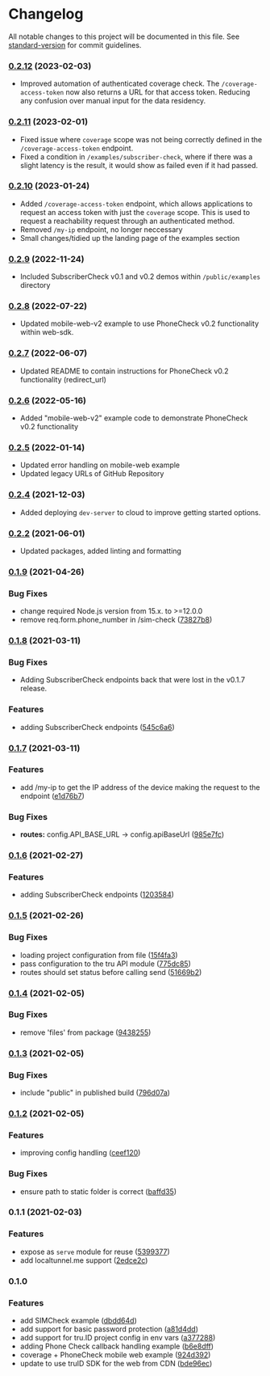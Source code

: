 # Changelog

All notable changes to this project will be documented in this file. See [standard-version](https://github.com/conventional-changelog/standard-version) for commit guidelines.

### [0.2.12](https://github.com/tru-ID/dev-server/compare/v0.2.11...v0.2.12) (2023-02-03)

- Improved automation of authenticated coverage check. The `/coverage-access-token` now also returns a URL for that access token. Reducing any confusion over manual input for the data residency.

### [0.2.11](https://github.com/tru-ID/dev-server/compare/v0.2.10...v0.2.11) (2023-02-01)

- Fixed issue where `coverage` scope was not being correctly defined in the `/coverage-access-token` endpoint.
- Fixed a condition in `/examples/subscriber-check`, where if there was a slight latency is the result, it would show as failed even if it had passed.

### [0.2.10](https://github.com/tru-ID/dev-server/compare/v0.2.9...v0.2.10) (2023-01-24)

- Added `/coverage-access-token` endpoint, which allows applications to request an access token with just the `coverage` scope. This is used to request a reachability request through an authenticated method.
- Removed `/my-ip` endpoint, no longer neccessary
- Small changes/tidied up the landing page of the examples section

### [0.2.9](https://github.com/tru-ID/dev-server/compare/v0.2.8...v0.2.9) (2022-11-24)

- Included SubscriberCheck v0.1 and v0.2 demos within `/public/examples` directory

### [0.2.8](https://github.com/tru-ID/dev-server/compare/v0.2.1...v0.2.8) (2022-07-22)

- Updated mobile-web-v2 example to use PhoneCheck v0.2 functionality within web-sdk.

### [0.2.7](https://github.com/tru-ID/dev-server/compare/v0.2.1...v0.2.7) (2022-06-07)

- Updated README to contain instructions for PhoneCheck v0.2 functionality (redirect_url)

### [0.2.6](https://github.com/tru-ID/dev-server/compare/v0.2.1...v0.2.6) (2022-05-16)

- Added "mobile-web-v2" example code to demonstrate PhoneCheck v0.2 functionality

### [0.2.5](https://github.com/tru-ID/dev-server/compare/v0.2.4...v0.2.5) (2022-01-14)

- Updated error handling on mobile-web example
- Updated legacy URLs of GitHub Repository

### [0.2.4](https://github.com/tru-ID/dev-server/compare/v0.2.3...v0.2.4) (2021-12-03)

- Added deploying `dev-server` to cloud to improve getting started options.

### [0.2.2](https://github.com/tru-ID/dev-server/compare/v0.2.1...v0.2.2) (2021-06-01)

- Updated packages, added linting and formatting

### [0.1.9](https://github.com/tru-ID/dev-server/compare/v0.1.8...v0.1.9) (2021-04-26)

### Bug Fixes

- change required Node.js version from 15.x. to >=12.0.0
- remove req.form.phone_number in /sim-check ([73827b8](https://github.com/tru-ID/dev-server/commit/73827b85721ad7c1650e8a1ac2191b56a24ee36a))

### [0.1.8](https://github.com/tru-ID/dev-server/compare/v0.1.7...v0.1.8) (2021-03-11)

### Bug Fixes

- Adding SubscriberCheck endpoints back that were lost in the v0.1.7 release.

### Features

- adding SubscriberCheck endpoints ([545c6a6](https://github.com/tru-ID/dev-server/commit/545c6a670e4c4147b7c34f06c2ddbe0cf34bff1d))

### [0.1.7](https://github.com/tru-ID/dev-server/compare/v0.1.6...v0.1.7) (2021-03-11)

### Features

- add /my-ip to get the IP address of the device making the request to the endpoint ([e1d76b7](https://github.com/tru-ID/dev-server/commit/e1d76b761a5da6028777cc534363d57a0fa90d01))

### Bug Fixes

- **routes:** config.API_BASE_URL -> config.apiBaseUrl ([985e7fc](https://github.com/tru-ID/dev-server/commit/985e7fccd5fb99aed7e6cf4dcea87f9859912ef1))

### [0.1.6](https://github.com/tru-ID/dev-server/compare/v0.1.5...v0.1.6) (2021-02-27)

### Features

- adding SubscriberCheck endpoints ([1203584](https://github.com/tru-ID/dev-server/commit/1203584f836f48f53e36755aefb84abe665705fb))

### [0.1.5](https://github.com/tru-ID/dev-server/compare/v0.1.4...v0.1.5) (2021-02-26)

### Bug Fixes

- loading project configuration from file ([15f4fa3](https://github.com/tru-ID/dev-server/commit/15f4fa3d6da37ebc012b1227e88d6df2a751c499))
- pass configuration to the tru API module ([775dc85](https://github.com/tru-ID/dev-server/commit/775dc85e4f750cf1f0297e884bc988db03a58212))
- routes should set status before calling send ([51669b2](https://github.com/tru-ID/dev-server/commit/51669b21dc5c1eba089852c2dcb23d25e5d1e314))

### [0.1.4](https://github.com/tru-ID/dev-server/compare/v0.1.3...v0.1.4) (2021-02-05)

### Bug Fixes

- remove 'files' from package ([9438255](https://github.com/tru-ID/dev-server/commit/943825553a4a78d40bf4c78af4be2c052d3d1a14))

### [0.1.3](https://github.com/tru-ID/dev-server/compare/v0.1.2...v0.1.3) (2021-02-05)

### Bug Fixes

- include "public" in published build ([796d07a](https://github.com/tru-ID/dev-server/commit/796d07a379ecd35a1f4a134ad112bdd5d99c64a6))

### [0.1.2](https://github.com/tru-ID/dev-server/compare/v0.1.1...v0.1.2) (2021-02-05)

### Features

- improving config handling ([ceef120](https://github.com/tru-ID/dev-server/commit/ceef120652e31b8287d43de368bb7611677c4f3c))

### Bug Fixes

- ensure path to static folder is correct ([baffd35](https://github.com/tru-ID/dev-server/commit/baffd3515a235f9f103d2557af6e5fc115d50e20))

### 0.1.1 (2021-02-03)

### Features

- expose as `serve` module for reuse ([5399377](https://github.com/tru-ID/dev-server/commit/53993771092a379c478e0dea42bf40cd5902f593))
- add localtunnel.me support ([2edce2c](https://github.com/tru-ID/dev-server/commit/2edce2c5a77719c5ebb2c1184cdeb8f8aa2afc8b))

### 0.1.0

### Features

- add SIMCheck example ([dbdd64d](https://github.com/tru-ID/dev-server/commit/dbdd64d14d46ee1104df652769179ecf7c3bba27))
- add support for basic password protection ([a81d4dd](https://github.com/tru-ID/dev-server/commit/a81d4ddbc5fb42deb56ac2d23dd5abc26c22129a))
- add support for tru.ID project config in env vars ([a377288](https://github.com/tru-ID/dev-server/commit/a3772888b3ecbb1327d32abee287855be0b56579))
- adding Phone Check callback handling example ([b6e8dff](https://github.com/tru-ID/dev-server/commit/b6e8dffe91943d358425f9bbadde049222349cb0))
- coverage + PhoneCheck mobile web example ([924d392](https://github.com/tru-ID/dev-server/commit/924d39290225ce6f496d244a52c498d7948946c0))
- update to use truID SDK for the web from CDN ([bde96ec](https://github.com/tru-ID/dev-server/commit/bde96ec720583e92c8dc8c4a7f7239154e00bcac))
